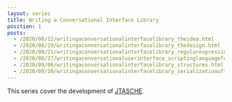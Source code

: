 ```yaml
---
layout: series
title: Writing a Conversational Interface Library
position: 1
posts:
  - /2020/08/12/writingaconversationalinterfacelibrary_theidea.html
  - /2020/08/19/writingaconversationalinterfacelibrary_thedesign.html
  - /2020/08/21/writingaconversationalinterfacelibrary_regularexpressionsforio.html
  - /2020/08/27/writingaconversationaluserinterface_scriptinglanguageforinnerstate.html
  - /2020/09/06/writingaconversationalinterfacelibrary_structures.html
  - /2020/09/20/writingaconversationalinterfacelibrary_serializationofthedialogueflow.html
---
```

This series cover the development of <a href="/projects/JTASCHE">JTASCHE</a>.
